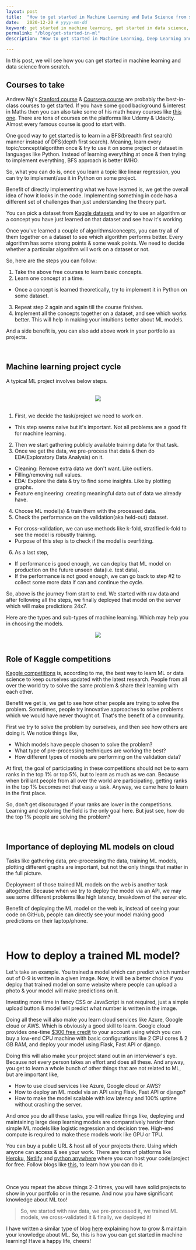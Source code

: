 ```yaml
---
layout: post
title:  "How to get started in Machine Learning and Data Science from scratch?"
date:   2020-12-20 # yyyy-mm-dd
keyword: get started in machine learning, get started in data science, learn machine learning, Machine Learning, Artificial Intelligence, Data Science, Experience, Beginner 
permalink: "/blog/get-started-in-ml"
description: "How to get started in Machine Learning, Deep Learning and Data Science from scratch"

---
```


In this post, we will see how you can get started in machine learning and data science from scratch.

## Courses to take

Andrew Ng's [Stanford course](https://youtu.be/jGwO_UgTS7I) & [Coursera course](https://www.coursera.org/learn/machine-learning) are probably the best-in-class courses to get started.
If you have some good background & interest in Maths then you can also take some of his math heavy courses like [this one](https://youtu.be/UzxYlbK2c7E).
There are tons of courses on the platforms like Udemy & Udacity. Almost every famous course is good to start with. 

One good way to get started is to learn in a BFS(breadth first search) manner instead of DFS(depth first search). Meaning, learn every topic/concept/algorithm once & try to use it on some project or dataset in languages like Python.
Instead of learning everything at once & then trying to implement everything, BFS approach is better IMHO.

So, what you can do is, once you learn a topic like linear regression, you can try to implement/use it in Python on some project.

Benefit of directly implementing what we have learned is, we get the overall idea of how it looks in the code. Implementing something in code has a different set of challenges than just understanding the theory part.

You can pick a dataset from [Kaggle datasets](https://www.kaggle.com/datasets) and try to use an algorithm or a concept you have just learned on that dataset and see how it's working.

Once you've learned a couple of algorithms/concepts, you can try all of them together on a dataset to see which algorithm performs better. Every algorithm has some strong points & some weak points.
We need to decide whether a particular algorithm will work on a dataset or not.

So, here are the steps you can follow:
1. Take the above free courses to learn basic concepts.
2. Learn one concept at a time.
  - Once a concept is learned theoretically, try to implement it in Python on some dataset.
3. Repeat step 2 again and again till the course finishes.
4. Implement all the concepts together on a dataset, and see which works better. This will help in making your intuitions better about ML models.

And a side benefit is, you can also add above work in your portfolio as projects.

<br/>

## Machine learning project cycle

A typical ML project involves below steps.

<br/>

<center><img src="../assets/ml-cycle.png"/></center>

<br/>

1. First, we decide the task/project we need to work on.
  - This step seems naive but it's important. Not all problems are a good fit for machine learning.
2. Then we start gathering publicly available training data for that task.
3. Once we get the data, we pre-process that data & then do EDA(Exploratory Data Analysis) on it.
  - Cleaning: Remove extra data we don't want. Like outliers.
  - Filling/removing null values.
  - EDA: Explore the data & try to find some insights. Like by plotting graphs.
  - Feature engineering: creating meaningful data out of data we already have.
4. Choose ML model(s) & train them with the processed data.
5. Check the performance on the validation(aka held-out) dataset.
  - For cross-validation, we can use methods like k-fold, stratified k-fold to see the model is robustly training.
  - Purpose of this step is to check if the model is overfitting.
6. As a last step,
  - If performance is good enough, we can deploy that ML model on production on the future unseen data(i.e. test data).
  - If the performance is not good enough, we can go back to step #2 to collect some more data if can and continue the cycle.

So, above is the journey from start to end. We started with raw data and after following all the steps, we finally deployed that model on the server which will make predictions 24x7.
<br/>

Here are the types and sub-types of machine learning. Which may help you in choosing the models.

<center><img src="../assets/ml_models.png"/></center>
<br/>
  
## Role of Kaggle competitions

[Kaggle competitions](https://www.kaggle.com/competitions) is, according to me, the best way to learn ML or data science to keep ourselves updated with the latest research.
People from all over the world try to solve the same problem & share their learning with each other.

Benefit we get is, we get to see how other people are trying to solve the problem. Sometimes, people try innovative approaches to solve problems which we would have never thought of. That's the benefit of a community.

First we try to solve the problem by ourselves, and then see how others are doing it. We notice things like,
- Which models have people chosen to solve the problem?
- What type of pre-processing techniques are working the best?
- How different types of models are performing on the validation data?

At first, the goal of participating in these competitions should not be to earn ranks in the top 1% or top 5%, but to learn as much as we can.
Because when brilliant people from all over the world are participating, getting ranks in the top 1% becomes not that easy a task. Anyway, we came here to learn in the first place.

So, don't get discouraged if your ranks are lower in the competitions. Learning and exploring the field is the only goal here. But just see, how do the top 1% people are solving the problem?

<br/>

## Importance of deploying ML models on cloud

Tasks like gathering data, pre-processing the data, training ML models, plotting different graphs are important, but not the only things that matter in the full picture.

Deployment of those trained ML models on the web is another task altogether. Because when we try to deploy the model via an API, we may see some different problems like high latency, breakdown of the server etc.

Benefit of deploying the ML model on the web is, instead of seeing your code on GitHub, people can directly see your model making good predictions on their laptop/phone.

<br/>

# How to deploy a trained ML model?

Let's take an example. You trained a model which can predict which number out of 0-9 is written in a given image.
Now, it will be a better choice if you deploy that trained model on some website where people can upload a photo & your model will make predictions on it.

Investing more time in fancy CSS or JavaScript is not required, just a simple upload button & model will predict what number is written in the image.

Doing all these will also make you learn cloud services like Azure, Google cloud or AWS. Which is obviously a good skill to learn.
Google cloud provides one-time [$300 free credit](https://cloud.google.com/free) to your account using which you can buy a low-end CPU machine with basic configurations like 2 CPU cores & 2 GB RAM, and deploy your model using Flask, Fast API or django.

Doing this will also make your project stand out in an interviewer's eye. Because not every person takes an effort and does all these.
And anyway, you get to learn a whole bunch of other things that are not related to ML, but are important like,
- How to use cloud services like Azure, Google cloud or AWS?
- How to deploy an ML model via an API using Flask, Fast API or django?
- How to make the model scalable with low latency and 100% uptime without crashing the server.

And once you do all these tasks, you will realize things like, deploying and maintaining large deep learning models are comparatively harder than simple ML models like logistic regression and decision tree.
High-end compute is required to make these models work like GPU or TPU.

You can buy a public URL & host all of your projects there. Using which anyone can access & see your work. There are tons of platforms like [Heroku](https://www.heroku.com/), [Netlify](https://www.netlify.com/) and [python anywhere](https://www.pythonanywhere.com/) where you can host your code/project for free. Follow blogs like [this](https://medium.com/analytics-vidhya/how-to-deploy-simple-machine-learning-models-for-free-56cdccc62b8d), to learn how you can do it.

<br/>

Once you repeat the above things 2-3 times, you will have solid projects to show in your portfolio or in the resume. And now you have significant knowledge about ML too! 

> So, we started with raw data, we pre-processed it, we trained ML models, we cross-validated it & finally, we deployed it!

I have written a similar type of blog [here](https://prashantkikani.com/blog/7-month-ml-journey) explaining how to grow & maintain your knowledge about ML.
So, this is how you can get started in machine learning! Have a happy life, cheers!
       